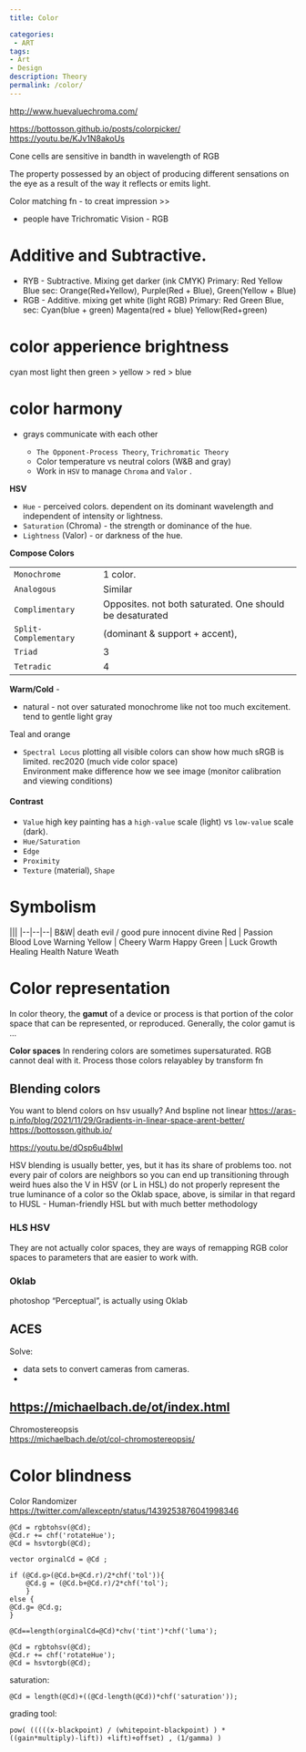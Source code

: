 ```yaml
---
title: Color

categories:
 - ART
tags:
- Art
- Design
description: Theory
permalink: /color/
---
```


http://www.huevaluechroma.com/

https://bottosson.github.io/posts/colorpicker/
https://youtu.be/KJv1N8akoUs

Cone cells are sensitive in bandth in wavelength of RGB


The property possessed by an object of producing different sensations on the eye as a result of the way it reflects or emits light.

Color matching fn - to creat impression >>

- people have Trichromatic Vision - RGB

# Additive and Subtractive.
- RYB - Subtractive. Mixing get darker (ink CMYK) Primary: Red Yellow Blue sec: Orange(Red+Yellow), Purple(Red + Blue), Green(Yellow + Blue)  
- RGB - Additive. mixing get white  (light RGB) Primary: Red Green Blue, sec: Cyan(blue + green) Magenta(red + blue) Yellow(Red+green)


# color apperience brightness
cyan most light then green > yellow > red > blue

# color harmony
- grays communicate with each other

   - `The Opponent-Process Theory`, `Trichromatic Theory`  
   - Color temperature  vs  neutral colors (W&B and gray)   
   - Work in `HSV` to manage `Chroma` and `Valor` .   

**HSV**   
- `Hue` - perceived colors. dependent on its dominant wavelength and independent of intensity or lightness.
- `Saturation` (Chroma) - the strength or dominance of the hue.  
- `Lightness` (Valor) -  or darkness of the hue.

**Compose Colors**

   || |
   |-|- |
   `Monochrome` | 1 color.
   `Analogous`| Similar
   `Complimentary` | Opposites.  not both saturated. One should be desaturated
   `Split-Complementary` | (dominant & support + accent),
   `Triad`  |3 |
   `Tetradic` | 4   

**Warm/Cold** -  

- natural - not over saturated monochrome like not too much excitement. tend to gentle light gray

Teal and orange

   - `Spectral Locus` plotting all visible colors can show how much sRGB is limited. rec2020 (much vide color space)      
   Environment make difference how we see image  (monitor calibration and viewing conditions)  


#### Contrast   
- `Value` high key painting has a `high-value` scale (light) vs `low-value` scale (dark).  
- `Hue/Saturation`  
- `Edge`  
- `Proximity`  
- `Texture` (material), `Shape`

# Symbolism


|||
|--|--|--|
B&W| death evil / good pure innocent divine
Red | Passion Blood Love  Warning
Yellow  | Cheery Warm Happy
Green | Luck Growth Healing Health Nature Weath



# Color representation

In color theory, the **gamut** of a device or process is that portion of the color space that can be represented, or reproduced. Generally, the color gamut is ...

**Color spaces**
In rendering colors are sometimes supersaturated. RGB cannot deal with it. Process those colors relayabley by transform fn

## Blending colors

You want to blend colors on hsv usually? And bspline not linear
https://aras-p.info/blog/2021/11/29/Gradients-in-linear-space-arent-better/
https://bottosson.github.io/

https://youtu.be/dOsp6u4bIwI

HSV blending is usually better, yes, but it has its share of problems too. not every pair of colors are neighbors
so you can end up transitioning through weird hues
also the V in HSV (or L in HSL) do not properly represent the true luminance of a color
so the Oklab space, above, is similar in that regard to HUSL - Human-friendly HSL
but with much better methodology

### HLS  HSV  
 They are not actually color spaces, they are ways of remapping RGB color spaces to parameters that are easier to work with.  
### Oklab
 photoshop “Perceptual”, is actually using Oklab

## ACES
Solve:
- data sets to convert cameras from cameras.
-

https://michaelbach.de/ot/index.html
---

Chromostereopsis   
https://michaelbach.de/ot/col-chromostereopsis/

# Color blindness


Color Randomizer
https://twitter.com/allexceptn/status/1439253876041998346

```
@Cd = rgbtohsv(@Cd);
@Cd.r += chf('rotateHue');
@Cd = hsvtorgb(@Cd);

vector orginalCd = @Cd ;

if (@Cd.g>(@Cd.b+@Cd.r)/2*chf('tol')){
    @Cd.g = (@Cd.b+@Cd.r)/2*chf('tol');
    }
else {
@Cd.g= @Cd.g;
}

@Cd==length(orginalCd=@Cd)*chv('tint')*chf('luma');

@Cd = rgbtohsv(@Cd);
@Cd.r += chf('rotateHue');
@Cd = hsvtorgb(@Cd);
```

saturation:

```
@Cd = length(@Cd)+((@Cd-length(@Cd))*chf('saturation'));
```

grading tool:

```
pow( (((((x-blackpoint) / (whitepoint-blackpoint) ) * ((gain*multiply)-lift)) +lift)+offset) , (1/gamma) )
```

